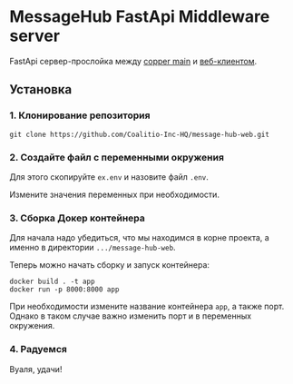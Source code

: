 # MessageHub FastApi Middleware server
FastApi сервер-прослойка между [copper main](https://github.com/Coalitio-Inc-HQ/MessageHubMain)
и [веб-клиентом](https://github.com/Coalitio-Inc-HQ/message-hub-fronte).
## Установка
### 1. Клонирование репозитория
```commandline
git clone https://github.com/Coalitio-Inc-HQ/message-hub-web.git
```
### 2. Создайте файл с переменными окружения
Для этого скопируйте `ex.env` и назовите файл `.env`.

Измените значения переменных при необходимости.
### 3. Сборка Докер контейнера
Для начала надо убедиться, что мы находимся в корне проекта, а именно в директории
`.../message-hub-web`.

Теперь можно начать сборку и запуск контейнера:
```commandline
docker build . -t app
docker run -p 8000:8000 app
```
При необходимости измените название контейнера `app`, а также порт. Однако в таком случае
важно изменить порт и в переменных окружения.
### 4. Радуемся
Вуаля, удачи!
